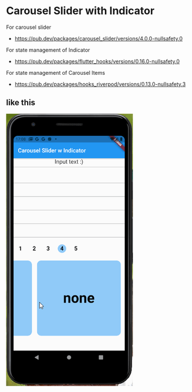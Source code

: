 # Carousel Slider with Indicator

For carousel slider
 - https://pub.dev/packages/carousel_slider/versions/4.0.0-nullsafety.0

For state management of Indicator
 - https://pub.dev/packages/flutter_hooks/versions/0.16.0-nullsafety.0

For state management of Carousel Items
 - https://pub.dev/packages/hooks_riverpod/versions/0.13.0-nullsafety.3

## like this

![](../../images/carousel_slider_with_indicator/carousel_slider_w_indicator.gif)